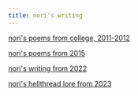 ```yaml
---
title: nori's writing
---
```


[nori's poems from college, 2011-2012](/writing/2011-2012)

[nori's poems from 2015](/writing/2015)

[nori's writing from 2022](/writing/2022)

[nori's hellthread lore from 2023](/hellthread/lore)
